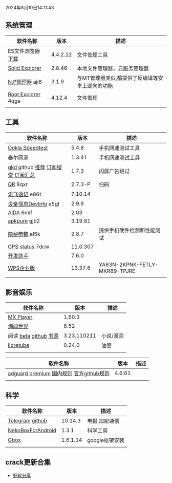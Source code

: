 2024年8月10日14:11:43

## 系统管理

| 软件名称                                                     | 版本     | 描述                                            |
| ------------------------------------------------------------ | -------- | ----------------------------------------------- |
| ES文件浏览器 [下载](https://pan.lanzoub.com/b0f1d7s2h)       | 4.4.2.12 | 文件管理工具                                    |
| [Solid Explorer](https://pan.lanzoub.com/b0f19gdfa)          | 2.8.46   | 本地文件管理器，云服务管理器                    |
| [N.P管理器](https://pan.lanzoub.com/b06m0cevg?pwd=aji6)  aji6 | 3.1.9    | 与MT管理器类似,都提供了反编译等安卓上逆向的功能 |
| [Root Explorer](https://pan.lanzoub.com/b06ll1dfi?pwd=4qga)  4qga | 4.12.4   | 文件管理                                        |
|                                                              |          |                                                 |



## 工具

| 软件名称                                                     | 版本     | 描述                          |
| ------------------------------------------------------------ | -------- | ----------------------------- |
| [Ookla Speedtest](https://pan.lanzoub.com/b0f19i6af)         | 5.4.8    | 手机网速测试工具              |
| 泰尔网测                                                     | 1.3.41   | 手机网速测试工具              |
| [gkd ](https://github.com/gkd-kit/gkd) github [推荐](https://github.com/AIsouler/GKD_subscription) [订阅搜索](https://github.com/search?q=GKD_subscription&type=repositories) [订阅汇总](https://github.com/Adpro-Team/GKD_THS_List) | 1.7.3    | 闪屏广告跳过                  |
| [QR](https://www.lanzoub.com/b06lnskqf?pwd=8qxr)  8qxr       | 2.7\.3-P | 扫码                          |
| [讯飞语记](https://pan.lanzoub.com/b06llc0sj?pwd=e86t) e86t  | 7.10.14  |                               |
| [设备信息DevInfo](https://pan.lanzoub.com/b06mcp2le?pwd=e5gl)  e5gl | 2.9.9    |                               |
| [AIDA](https://www.lanzoub.com/b06lo9kqh?pwd=6mif)  6mif     | 2.03     |                               |
| [apkpure](https://www.lanzoub.com/b06ljuo9a?pwd=gjb2)  gjb2  | 3.19.81  |                               |
| [隐秘参数](https://myqqjd.lanzoub.com/b06mhavbi?pwd=el5k)  el5k | 2.8.7    | 提供手机硬件检测和性能测试    |
| [GPS status](https://myqqjd.lanzoub.com/b06ltxx5i?pwd=7dcw)  7dcw | 11.0.307 |                               |
| [开发助手](https://pan.lanzoub.com/b06lmdxmd)                | 7.6.0    |                               |
| [WPS企业版](https://mo.wps.cn/pc-app/office-pro.html)        | 13.37.6  | YA63N-2KPNK-FETLY-MKR89-TPJRE |
|                                                              |          |                               |



## 影音娱乐

| 软件名称                                                     | 版本        | 描述      |
| ------------------------------------------------------------ | ----------- | --------- |
| [MX Player](https://pan.lanzoub.com/b0f19eo3c)               | 1.60.3      |           |
| [海阔世界](https://haikuo.lanzoub.com/u/GoldRiver)           | 8.52        |           |
| 阅读 [beta](https://www.lanzoub.com/b01rgkhhe) [github](https://github.com/gedoor/legado) [书源](https://legado.aoaostar.com/) | 3.23.110211 | 小说/漫画 |
| [libretube](https://github.com/libre-tube/LibreTube/releases) | 0.24.0      | 油管      |
|                                                              |             |           |





| 软件名称                                                     | 版本   | 描述 |
| ------------------------------------------------------------ | ------ | ---- |
| [adguard premium](https://pan.lanzoub.com/b0f19420h) [国内规则](https://adguardteam.github.io/HostlistsRegistry/assets/filter_29.txt)  [官方github规则](https://github.com/AdguardTeam/HostlistsRegistry) | 4.6.61 |      |
|                                                              |        |      |



## 科学

| 软件名称                                                     | 版本     | 描述           |
| ------------------------------------------------------------ | -------- | -------------- |
| [Telegram](https://telegram.org/android)  [github](https://github.com/DrKLO/Telegram) | 10.14.3  | 电报,加密通信  |
| [NekoBoxForAndroid](https://github.com/MatsuriDayo/NekoBoxForAndroid) | 1.3.1    | 科学工具       |
| [Gbox](https://www.gboxlab.com/)                             | 1.6.1.14 | google框架安装 |
|                                                              |          |                |

## crack更新合集

- [好软分享](https://yoyodadada.lanzoui.com/u/yoyodadada)
